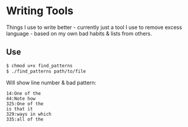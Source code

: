 # Writing Tools

Things I use to write better - currently just a tool I use to remove excess language - based on my own bad habits & lists from others.

## Use

```bash
$ chmod u+x find_patterns
$ ./find_patterns path/to/file
```

Will show line number & bad pattern:

```
14:One of the
44:Note how
325:One of the
is that it
329:ways in which
335:all of the
```
